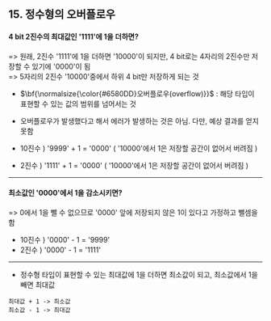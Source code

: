 ## 15. 정수형의 오버플로우

#### 4 bit 2진수의 최대값인 '1111'에 1을 더하면?

  => 원래, 2진수 '1111'에 1을 더하면 '10000'이 되지만, 4 bit로는 4자리의 2진수만 저장할 수 있기에 '0000'이 됨   
  => 5자리의 2진수 '10000'중에서 하위 4 bit만 저장하게 되는 것
  

* <p>$\bf{\normalsize{\color{#6580DD}오버플로우(overflow)}}$ : 해당 타입이 표현할 수 있는 값의 범위를 넘어서는 것
* 오버플로우가 발생했다고 해서 에러가 발생하는 것은 아님. 다만, 예상 결과를 얻지 못함
  
* 10진수 ) '9999' + 1 = '0000' ( '10000'에서 1은 저장할 공간이 없어서 버려짐 )
* 2진수 ) '1111' + 1 = '0000' ( '10000'에서 1은 저장할 공간이 없어서 버려짐 )

---

#### 최소값인 '0000'에서 1을 감소시키면?

  => 0에서 1을 뺄 수 없으므로 '0000' 앞에 저장되지 않은 1이 있다고 가정하고 뺄셈을 함

* 10진수 ) '0000' - 1 = '9999'
* 2진수 ) '0000' - 1 = '1111'

---

* 정수형 타입이 표현할 수 있는 최대값에 1을 더하면 최소값이 되고, 최소값에서 1을 빼면 최대값

```
최대값 + 1 -> 최소값
최소값 - 1 -> 최대값
```

